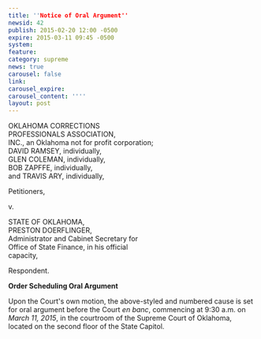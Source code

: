 ```yaml
---
title: ''Notice of Oral Argument''
newsid: 42
publish: 2015-02-20 12:00 -0500
expire: 2015-03-11 09:45 -0500
system: 
feature: 
category: supreme
news: true
carousel: false
link: 
carousel_expire: 
carousel_content: ''''
layout: post
---
```

<p>OKLAHOMA CORRECTIONS<br>
PROFESSIONALS ASSOCIATION,<br>
INC., an Oklahoma not for profit corporation;<br>
DAVID RAMSEY, individually,<br>
GLEN COLEMAN, individually,<br>
BOB ZAPFFE, individually,<br>
and TRAVIS ARY, individually,</p>
<p>Petitioners,</p>
<p>v.</p>
<p>STATE OF OKLAHOMA,<br>
PRESTON DOERFLINGER,<br>
Administrator and Cabinet Secretary for <br>
Office of State Finance, in his official<br>
capacity,</p>
<p>Respondent.</p>
<p><strong>Order Scheduling Oral Argument</strong></p>
<p>Upon the Court's own motion, the above-styled and numbered cause is set for oral argument before the Court <em>en banc</em>, commencing at 9:30 a.m. on <em>March 11, 2015</em>, in the courtroom of the Supreme Court of Oklahoma, located on the second floor of the State Capitol.</p>